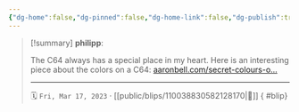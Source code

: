 ```yaml
---
{"dg-home":false,"dg-pinned":false,"dg-home-link":false,"dg-publish":true,"type":"blip","disabled rules":["yaml-title","yaml-title-alias","file-name-heading"],"title":"philipp on mastodon @ 2023-03-17","created-date":"2023-03-17T13:21:44","id":110038830582128180,"updated-date":"2025-05-02T08:50:43","dg-path":"blips/110038830582128170.md","permalink":"/blips/110038830582128170/","dgPassFrontmatter":true}
---
```


> [!summary] **philipp**:
>
> The C64 always has a special place in my heart. Here is an interesting piece about the colors on a C64: [aaronbell.com/secret-colours-o…](https://www.aaronbell.com/secret-colours-of-the-commodore-64/)
> - - -
>
> 🗓️ `Fri, Mar 17, 2023` · [[public/blips/110038830582128170\|🔗]]
{ #blip}

